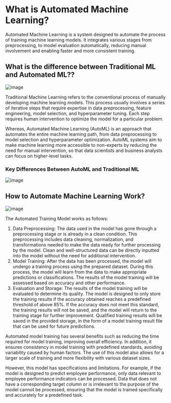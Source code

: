 # What is Automated Machine Learning?

Automated Machine Learning is a system designed to automate the process of training machine learning models. It integrates various stages from preprocessing, to model evaluation automatically, reducing manual involvement and enabling faster and more consistent training.

## What is the difference between Traditional ML and Automated ML??

![image](https://github.com/user-attachments/assets/6349a51d-f43b-42e2-804f-903826d60e0a)

Traditional Machine Learning refers to the conventional process of manually developing machine learning models. This process usually involves a series of iterative steps that require expertise in data preprocessing, feature engineering, model selection, and hyperparameter tuning. Each step requires human intervention to optimize the model for a particular problem.

Whereas, Automated Machine Learning (AutoML) is an approach that automates the entire machine learning path, from data preprocessing to model selection and hyperparameter optimization. AutoML systems aim to make machine learning more accessible to non-experts by reducing the need for manual intervention, so that data scientists and business analysts can focus on higher-level tasks.

### Key Differences Between AutoML and Traditional ML

![image](https://github.com/user-attachments/assets/2a400c67-5582-4d25-90d3-74e8bc951b2a)

## How to Automate Machine Learning Work?

![image](https://github.com/user-attachments/assets/8ebb297b-92f8-41ad-bc9e-bc8e4b444dfd)

The Automated Training Model works as follows:
1. Data Preprocessing: The data used in the model has gone through a preprocessing stage or is already in a clean condition. This preprocessing includes data cleaning, normalization, and transformations needed to make the data ready for further processing by the model. Clean and well-structured data can be directly inputted into the model without the need for additional intervention.
2. Model Training: After the data has been processed, the model will undergo a training process using the prepared dataset. During this process, the model will learn from the data to make appropriate predictions or classifications. The results of the model training will be assessed based on accuracy and other performance.
3. Evaluation and Storage: The results of the model training will be evaluated to determine its quality. The model is designed to only store the training results if the accuracy obtained reaches a predefined threshold of above 85%. If the accuracy does not meet this standard, the training results will not be saved, and the model will return to the training stage for further improvement. Qualified training results will be saved in the provided storage, in the form of a model training result file that can be used for future predictions.

Automated model training has several benefits such as reducing the time required for model training, improving overall efficiency. In addition, it ensures consistency in model training with predefined standards, avoiding variability caused by human factors. The use of this model also allows for a larger scale of training and more flexibility with various dataset sizes.

However, this model has specifications and limitations. For example, if the model is designed to predict employee performance, only data relevant to employee performance indicators can be processed. Data that does not have a corresponding target column or is irrelevant to the purpose of the model cannot be processed, ensuring that the model is trained specifically and accurately for a predefined task.


